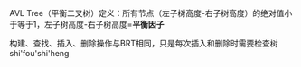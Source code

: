 AVL Tree（平衡二叉树）定义：所有节点（左子树高度-右子树高度）的绝对值小于等于1，左子树高度-右子树高度=**平衡因子**

构建、查找、插入、删除操作与BRT相同，只是每次插入和删除时需要检查树shi'fou'shi'heng
<!--stackedit_data:
eyJoaXN0b3J5IjpbLTUzNDAzNTQ0XX0=
-->